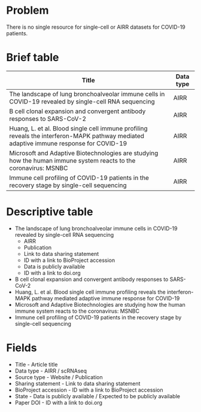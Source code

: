 # Problem
There is no single resource for single-cell or AIRR datasets for COVID-19 patients.

# Brief table
|Title                                                                                                                                 |Data type|
|--------------------------------------------------------------------------------------------------------------------------------------|---------|
|The landscape of lung bronchoalveolar immune cells in COVID-19 revealed by single-cell RNA sequencing                                 |AIRR     |
|B cell clonal expansion and convergent antibody responses to SARS-CoV-2                                                               |AIRR     |
|Huang, L. et al. Blood single cell immune profiling reveals the interferon-MAPK pathway mediated adaptive immune response for COVID-19|AIRR     |
|Microsoft and Adaptive Biotechnologies are studying how the human immune system reacts to the coronavirus: MSNBC                      |AIRR     |
|Immune cell profiling of COVID-19 patients in the recovery stage by single-cell sequencing                                            |AIRR     |

# Descriptive table
- The landscape of lung bronchoalveolar immune cells in COVID-19 revealed by single-cell RNA sequencing
  - AIRR
  - Publication
  - Link to data sharing statement
  - ID with a link to BioProject accession
  - Data is publicly available
  - ID with a link to doi.org
- B cell clonal expansion and convergent antibody responses to SARS-CoV-2
- Huang, L. et al. Blood single cell immune profiling reveals the interferon-MAPK pathway mediated adaptive immune response for COVID-19
- Microsoft and Adaptive Biotechnologies are studying how the human immune system reacts to the coronavirus: MSNBC
- Immune cell profiling of COVID-19 patients in the recovery stage by single-cell sequencing

# Fields
- Title - Article title
- Data type - AIRR / scRNAseq
- Source type - Website / Publication
- Sharing statement - Link to data sharing statement
- BioProject accession - ID with a link to BioProject accession
- State - Data is publicly available / Expected to be publicly available
- Paper DOI - ID with a link to doi.org
